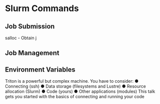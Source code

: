 # Slurm Commands

## Job Submission

salloc - Obtain j

## Job Management


## Environment Variables

Triton is a powerful but complex machine. You have to
consider:
● Connecting (ssh)
● Data storage (filesystems and Lustre)
● Resource allocation (Slurm)
● Code (yours)
● Other applications (modules)
This talk gets you started with the basics of connecting
and running your code